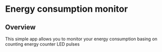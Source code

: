 # Energy consumption monitor

## Overview

This simple app allows you to monitor your energy consumption basing on counting energy counter LED pulses